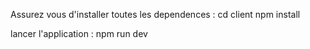 Assurez vous d'installer toutes les dependences : cd client npm install

lancer l'application : npm run dev
